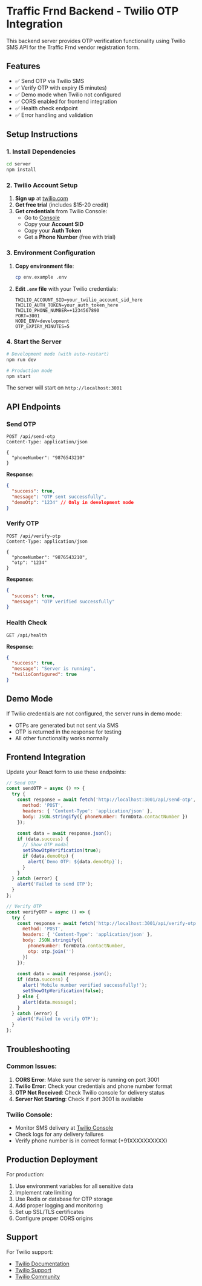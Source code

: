 # Traffic Frnd Backend - Twilio OTP Integration

This backend server provides OTP verification functionality using Twilio SMS API for the Traffic Frnd vendor registration form.

## Features

- ✅ Send OTP via Twilio SMS
- ✅ Verify OTP with expiry (5 minutes)
- ✅ Demo mode when Twilio not configured
- ✅ CORS enabled for frontend integration
- ✅ Health check endpoint
- ✅ Error handling and validation

## Setup Instructions

### 1. Install Dependencies

```bash
cd server
npm install
```

### 2. Twilio Account Setup

1. **Sign up** at [twilio.com](https://twilio.com)
2. **Get free trial** (includes $15-20 credit)
3. **Get credentials** from Twilio Console:
   - Go to [Console](https://console.twilio.com/)
   - Copy your **Account SID**
   - Copy your **Auth Token**
   - Get a **Phone Number** (free with trial)

### 3. Environment Configuration

1. **Copy environment file**:
   ```bash
   cp env.example .env
   ```

2. **Edit `.env` file** with your Twilio credentials:
   ```env
   TWILIO_ACCOUNT_SID=your_twilio_account_sid_here
   TWILIO_AUTH_TOKEN=your_auth_token_here
   TWILIO_PHONE_NUMBER=+1234567890
   PORT=3001
   NODE_ENV=development
   OTP_EXPIRY_MINUTES=5
   ```

### 4. Start the Server

```bash
# Development mode (with auto-restart)
npm run dev

# Production mode
npm start
```

The server will start on `http://localhost:3001`

## API Endpoints

### Send OTP
```
POST /api/send-otp
Content-Type: application/json

{
  "phoneNumber": "9876543210"
}
```

**Response:**
```json
{
  "success": true,
  "message": "OTP sent successfully",
  "demoOtp": "1234" // Only in development mode
}
```

### Verify OTP
```
POST /api/verify-otp
Content-Type: application/json

{
  "phoneNumber": "9876543210",
  "otp": "1234"
}
```

**Response:**
```json
{
  "success": true,
  "message": "OTP verified successfully"
}
```

### Health Check
```
GET /api/health
```

**Response:**
```json
{
  "success": true,
  "message": "Server is running",
  "twilioConfigured": true
}
```

## Demo Mode

If Twilio credentials are not configured, the server runs in demo mode:
- OTPs are generated but not sent via SMS
- OTP is returned in the response for testing
- All other functionality works normally

## Frontend Integration

Update your React form to use these endpoints:

```javascript
// Send OTP
const sendOTP = async () => {
  try {
    const response = await fetch('http://localhost:3001/api/send-otp', {
      method: 'POST',
      headers: { 'Content-Type': 'application/json' },
      body: JSON.stringify({ phoneNumber: formData.contactNumber })
    });
    
    const data = await response.json();
    if (data.success) {
      // Show OTP modal
      setShowOtpVerification(true);
      if (data.demoOtp) {
        alert(`Demo OTP: ${data.demoOtp}`);
      }
    }
  } catch (error) {
    alert('Failed to send OTP');
  }
};

// Verify OTP
const verifyOTP = async () => {
  try {
    const response = await fetch('http://localhost:3001/api/verify-otp', {
      method: 'POST',
      headers: { 'Content-Type': 'application/json' },
      body: JSON.stringify({ 
        phoneNumber: formData.contactNumber,
        otp: otp.join('')
      })
    });
    
    const data = await response.json();
    if (data.success) {
      alert('Mobile number verified successfully!');
      setShowOtpVerification(false);
    } else {
      alert(data.message);
    }
  } catch (error) {
    alert('Failed to verify OTP');
  }
};
```

## Troubleshooting

### Common Issues:

1. **CORS Error**: Make sure the server is running on port 3001
2. **Twilio Error**: Check your credentials and phone number format
3. **OTP Not Received**: Check Twilio console for delivery status
4. **Server Not Starting**: Check if port 3001 is available

### Twilio Console:
- Monitor SMS delivery at [Twilio Console](https://console.twilio.com/)
- Check logs for any delivery failures
- Verify phone number is in correct format (+91XXXXXXXXXX)

## Production Deployment

For production:
1. Use environment variables for all sensitive data
2. Implement rate limiting
3. Use Redis or database for OTP storage
4. Add proper logging and monitoring
5. Set up SSL/TLS certificates
6. Configure proper CORS origins

## Support

For Twilio support:
- [Twilio Documentation](https://www.twilio.com/docs)
- [Twilio Support](https://support.twilio.com/)
- [Twilio Community](https://community.twilio.com/) 